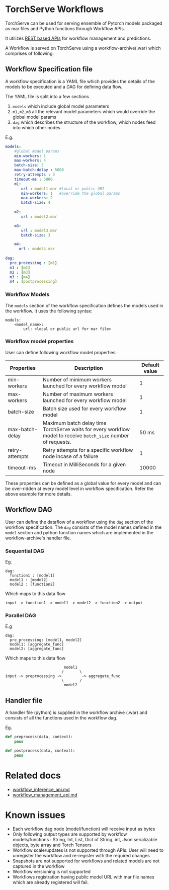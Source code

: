 # TorchServe Workflows

TorchServe can be used for serving ensemble of Pytorch models packaged as mar files and Python functions through Workflow APIs. 

It utilizes [REST based APIs](rest_api.md) for workflow management and predictions.

A Workflow is served on TorchServe using a workflow-archive(.war) which comprises of following: 

## Workflow Specification file

A workflow specification is a YAML file which provides the details of the models to be executed and a DAG for defining data flow.

The YAML file is split into a few sections
1. `models` which include global model parameters
2. `m1,m2,m3` all the relevant model parameters which would override the global model params
3. `dag` which describes the structure of the workflow, which nodes feed into which other nodes

E.g.

```yaml
models:
    #global model params
    min-workers: 1
    max-workers: 4
    batch-size: 3
    max-batch-delay : 5000
    retry-attempts : 3
    timeout-ms : 5000
    m1:
       url : model1.mar #local or public URI
       min-workers: 1   #override the global params
       max-workers: 2
       batch-size: 4
     
    m2:
       url : model2.mar

    m3:
       url : model3.mar
       batch-size: 3

    m4:
      url : model4.mar
 
dag:
  pre_processing : [m1]
  m1 : [m2]
  m2 : [m3]
  m3 : [m4]
  m4 : [postprocessing]
```

### Workflow Models

The `models` section of the workflow specification defines the models used in the workflow. It uses the following syntax:

```
models:
    <model_name>:
        url: <local or public url for mar file>
```

### Workflow model properties

User can define following workflow model properties:

| Properties | Description | Default value |
| --- | --- | --- |
| min-workers | Number of minimum workers launched for every workflow model | 1 |
| max-workers | Number of maximum workers launched for every workflow model | 1 |
| batch-size | Batch size used for every workflow model | 1 |
| max-batch-delay | Maximum batch delay time TorchServe waits for every workflow model to receive `batch_size` number of requests.| 50 ms |
| retry-attempts | Retry attempts for a specific workflow node incase of a failure | 1 |
| timeout-ms | Timeout in MilliSeconds for a given node | 10000 |

These properties can be defined as a global value for every model and can be over-ridden at every model level in workflow specification. Refer the above example for more details.

## Workflow DAG

User can define the dataflow of a workflow using the `dag` section of the workflow specification. The `dag` consists of the model names defined in the `model` section and python function names which are implemented in the workflow-archive's handler file.

### Sequential DAG

Eg.
```
dag:
  function1 : [model1]
  model1 : [model2]
  model2 : [function2]
```

Which maps to this data flow

```
input -> function1 -> model1 -> model2 -> function2 -> output
```

### Parallel DAG

E.g
```
dag:
  pre_processing: [model1, model2]
  model1: [aggregate_func]
  model2: [aggregate_func]
```

Which maps to this data flow

```
                          model1
                         /       \
input -> preprocessing ->         -> aggregate_func
                         \       /
                          model2
```

## Handler file

A handler file (python) is supplied in the workflow archive (.war) and consists of all the functions used in the workflow dag.

Eg.
```python
def preprocess(data, context):
    pass

def postprocess(data, context):
    pass

```

# Related docs
* [workflow_inference_api.md](workflow_inference_api.md)
* [workflow_management_api.md](workflow_management_api.md)

# Known issues

* Each workflow dag node (model/function) will receive input as bytes
* Only following output types are supported by workflow models/functions : String, Int, List, Dict of String, int, Json serializable objects, byte array and Torch Tensors
* Workflow scale/updates is not supported through APIs. User will need to unregister the workflow and re-register with the required changes
* Snapshots are not supported for workflows and related models are not captured in the workflow
* Workflow versioning is not supported
* Workflows registration having public model URL with mar file names which are already registered will fail.